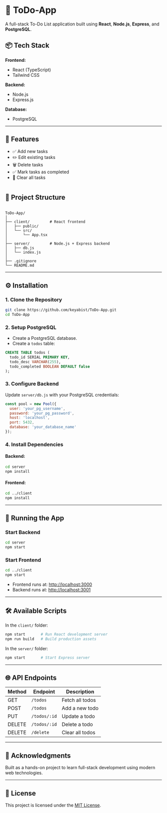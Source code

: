 
# 📝 ToDo-App

A full-stack To-Do List application built using **React**, **Node.js**, **Express**, and **PostgreSQL**.


## 📦 Tech Stack

**Frontend:**
- React (TypeScript)
- Tailwind CSS

**Backend:**
- Node.js
- Express.js

**Database:**
- PostgreSQL

---

## 🚀 Features

- ✅ Add new tasks
- ✏️ Edit existing tasks
- 🗑️ Delete tasks
- ✅ Mark tasks as completed
- 🧹 Clear all tasks



```
```
## 📂 Project Structure

```

ToDo-App/
│
├── client/         # React frontend
│   ├── public/
│   └── src/
│       └── App.tsx
│
├── server/         # Node.js + Express backend
│   ├── db.js
│   └── index.js
│
├── .gitignore
└── README.md

````

---

## ⚙️ Installation

### 1. Clone the Repository

```bash
git clone https://github.com/keyabist/ToDo-App.git
cd ToDo-App
````

### 2. Setup PostgreSQL

* Create a PostgreSQL database.
* Create a `todos` table:

```sql
CREATE TABLE todos (
  todo_id SERIAL PRIMARY KEY,
  todo_desc VARCHAR(255),
  todo_completed BOOLEAN DEFAULT false
);
```

### 3. Configure Backend

Update `server/db.js` with your PostgreSQL credentials:

```js
const pool = new Pool({
  user: 'your_pg_username',
  password: 'your_pg_password',
  host: 'localhost',
  port: 5432,
  database: 'your_database_name'
});
```

### 4. Install Dependencies

#### Backend:

```bash
cd server
npm install
```

#### Frontend:

```bash
cd ../client
npm install
```

---

## 🧪 Running the App

### Start Backend

```bash
cd server
npm start
```

### Start Frontend

```bash
cd ../client
npm start
```

* Frontend runs at: [http://localhost:3000](http://localhost:3000)
* Backend runs at: [http://localhost:3001](http://localhost:3001)

---

## 🛠️ Available Scripts

In the `client/` folder:

```bash
npm start       # Run React development server
npm run build   # Build production assets
```

In the `server/` folder:

```bash
npm start       # Start Express server
```

---

## 🌐 API Endpoints

| Method | Endpoint     | Description     |
| ------ | ------------ | --------------- |
| GET    | `/todos`     | Fetch all todos |
| POST   | `/todos`     | Add a new todo  |
| PUT    | `/todos/:id` | Update a todo   |
| DELETE | `/todos/:id` | Delete a todo   |
| DELETE | `/delete`    | Clear all todos |

---

## 🙌 Acknowledgments

Built as a hands-on project to learn full-stack development using modern web technologies.

---

## 📄 License

This project is licensed under the [MIT License](LICENSE).

